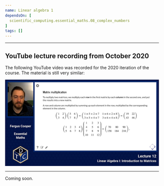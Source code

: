 ```yaml
---
name: Linear algebra 1
dependsOn: [
  scientific_computing.essential_maths.08_complex_numbers
]
tags: []
---
```


--- 

## YouTube lecture recording from October 2020

The following YouTube video was recorded for the 2020 iteration of the course.
The material is still very similar:

[![Youtube lecture thumbnail](fig/youtube12.jpg)](https://youtu.be/L2K3dnZ8Mk8)

---

Coming soon.
